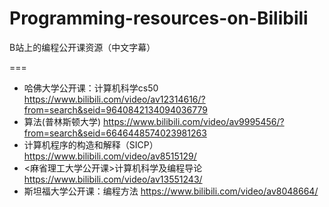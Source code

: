 # Programming-resources-on-Bilibili
B站上的编程公开课资源（中文字幕）

===

- 哈佛大学公开课：计算机科学cs50 https://www.bilibili.com/video/av12314616/?from=search&seid=9640842134094036779
- 算法(普林斯顿大学) https://www.bilibili.com/video/av9995456/?from=search&seid=6646448574023981263
- 计算机程序的构造和解释（SICP）https://www.bilibili.com/video/av8515129/
- <麻省理工大学公开课>计算机科学及编程导论 https://www.bilibili.com/video/av13551243/
- 斯坦福大学公开课：编程方法 https://www.bilibili.com/video/av8048664/
